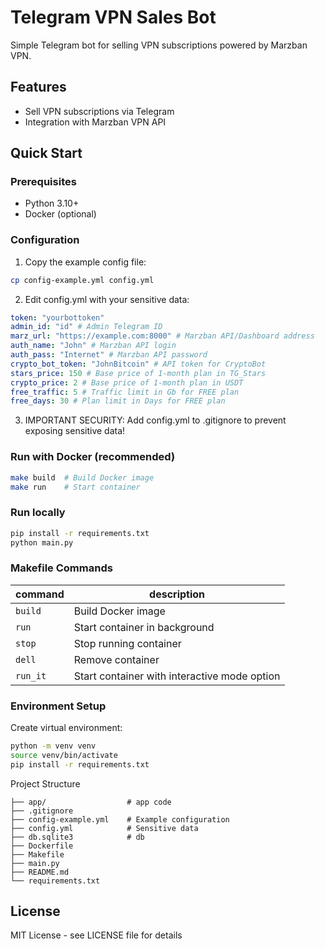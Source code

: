 # Telegram VPN Sales Bot

Simple Telegram bot for selling VPN subscriptions powered by Marzban VPN.

## Features
- Sell VPN subscriptions via Telegram
- Integration with Marzban VPN API

## Quick Start

### Prerequisites
- Python 3.10+
- Docker (optional)

### Configuration
1. Copy the example config file:
```bash
cp config-example.yml config.yml
```
2. Edit config.yml with your sensitive data:
```yaml
token: "yourbottoken"
admin_id: "id" # Admin Telegram ID
marz_url: "https://example.com:8000" # Marzban API/Dashboard address
auth_name: "John" # Marzban API login
auth_pass: "Internet" # Marzban API password
crypto_bot_token: "JohnBitcoin" # API token for CryptoBot
stars_price: 150 # Base price of 1-month plan in TG_Stars
crypto_price: 2 # Base price of 1-month plan in USDT
free_traffic: 5 # Traffic limit in Gb for FREE plan
free_days: 30 # Plan limit in Days for FREE plan
```
3. IMPORTANT SECURITY: Add config.yml to .gitignore to prevent exposing sensitive data!

### Run with Docker (recommended)
```bash
make build  # Build Docker image
make run    # Start container
```
### Run locally
```bash
pip install -r requirements.txt
python main.py
```
### Makefile Commands
| **command** | **description**               |
|-------------|-------------------------------|
| ``build``   | Build Docker image            |
| ``run``     | Start container in background |
| ``stop``    | Stop running container        |
| ``dell``    | Remove container              |
| ``run_it``    | Start container with interactive mode option             |
### Environment Setup
Create virtual environment:
```bash
python -m venv venv
source venv/bin/activate
pip install -r requirements.txt
```
Project Structure
```text
├── app/                  # app code
├── .gitignore
├── config-example.yml    # Example configuration
├── config.yml            # Sensitive data
├── db.sqlite3            # db
├── Dockerfile
├── Makefile
├── main.py
├── README.md
└── requirements.txt
```
## License
MIT License - see LICENSE file for details